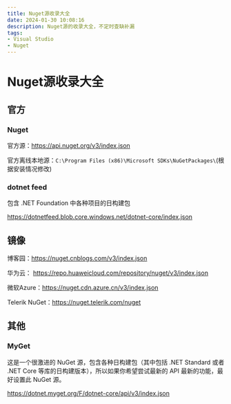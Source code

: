 ```yaml
---
title: Nuget源收录大全
date: 2024-01-30 10:08:16
description: Nuget源的收录大全，不定时查缺补漏
tags:
- Visual Studio
- Nuget
---
```


# Nuget源收录大全

## 官方

### Nuget

官方源：https://api.nuget.org/v3/index.json

官方离线本地源：`C:\Program Files (x86)\Microsoft SDKs\NuGetPackages\`(根据安装情况修改)

### dotnet feed

包含 .NET Foundation 中各种项目的日构建包

https://dotnetfeed.blob.core.windows.net/dotnet-core/index.json

## 镜像

博客园：https://nuget.cnblogs.com/v3/index.json

华为云： https://repo.huaweicloud.com/repository/nuget/v3/index.json

微软Azure：https://nuget.cdn.azure.cn/v3/index.json

Telerik NuGet：https://nuget.telerik.com/nuget

## 其他

### MyGet

这是一个很激进的 NuGet 源，包含各种日构建包（其中包括 .NET Standard 或者 .NET Core 等库的日构建版本），所以如果你希望尝试最新的 API 最新的功能，最好设置此 NuGet 源。

https://dotnet.myget.org/F/dotnet-core/api/v3/index.json

